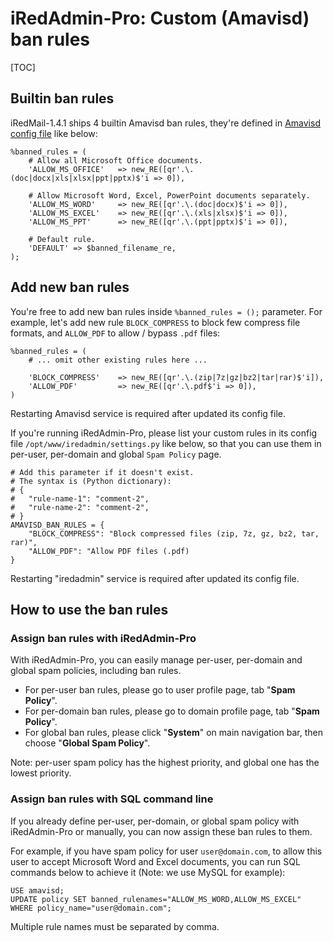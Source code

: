 # iRedAdmin-Pro: Custom (Amavisd) ban rules
[TOC]

## Builtin ban rules

iRedMail-1.4.1 ships 4 builtin Amavisd ban rules, they're defined in
[Amavisd config file](./file.locations.html#amavisd) like below:

```
%banned_rules = (
    # Allow all Microsoft Office documents.
    'ALLOW_MS_OFFICE'   => new_RE([qr'.\.(doc|docx|xls|xlsx|ppt|pptx)$'i => 0]),

    # Allow Microsoft Word, Excel, PowerPoint documents separately.
    'ALLOW_MS_WORD'     => new_RE([qr'.\.(doc|docx)$'i => 0]),
    'ALLOW_MS_EXCEL'    => new_RE([qr'.\.(xls|xlsx)$'i => 0]),
    'ALLOW_MS_PPT'      => new_RE([qr'.\.(ppt|pptx)$'i => 0]),

    # Default rule.
    'DEFAULT' => $banned_filename_re,
);
```

## Add new ban rules

You're free to add new ban rules inside `%banned_rules = ();` parameter.
For example, let's add new rule `BLOCK_COMPRESS` to block few compress file
formats, and `ALLOW_PDF` to allow / bypass `.pdf` files:

```
%banned_rules = (
    # ... omit other existing rules here ...

    'BLOCK_COMPRESS'    => new_RE([qr'.\.(zip|7z|gz|bz2|tar|rar)$'i]),
    'ALLOW_PDF'         => new_RE([qr'.\.pdf$'i => 0]),
)
```

Restarting Amavisd service is required after updated its config file.

If you're running iRedAdmin-Pro, please list your custom rules in its config
file `/opt/www/iredadmin/settings.py` like below, so that you can use them
in per-user, per-domain and global `Spam Policy` page.

```
# Add this parameter if it doesn't exist.
# The syntax is (Python dictionary):
# {
#   "rule-name-1": "comment-2",
#   "rule-name-2": "comment-2",
# }
AMAVISD_BAN_RULES = {
    "BLOCK_COMPRESS": "Block compressed files (zip, 7z, gz, bz2, tar, rar)",
    "ALLOW_PDF": "Allow PDF files (.pdf)
}
```

Restarting "iredadmin" service is required after updated its config file.

## How to use the ban rules

### Assign ban rules with iRedAdmin-Pro

With iRedAdmin-Pro, you can easily manage per-user, per-domain and global spam
policies, including ban rules.

- For per-user ban rules, please go to user profile page, tab "__Spam Policy__".
- For per-domain ban rules, please go to domain profile page, tab "__Spam Policy__".
- For global ban rules, please click "__System__" on main navigation bar, then
  choose "__Global Spam Policy__".

Note: per-user spam policy has the highest priority, and global one has the
lowest priority.

### Assign ban rules with SQL command line

If you already define per-user, per-domain, or global spam policy with
iRedAdmin-Pro or manually, you can now assign these ban rules to them.

For example, if you have spam policy for user `user@domain.com`, to allow
this user to accept Microsoft Word and Excel documents, you can run SQL
commands below to achieve it (Note: we use MySQL for example):

```
USE amavisd;
UPDATE policy SET banned_rulenames="ALLOW_MS_WORD,ALLOW_MS_EXCEL" WHERE policy_name="user@domain.com";
```

Multiple rule names must be separated by comma.
